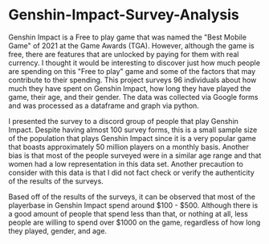 # Genshin-Impact-Survey-Analysis
Genshin Impact is a Free to play game that was named the "Best Mobile Game" of 2021 at the Game Awards (TGA). However, although the game is free, there are features that are unlocked by paying for them with real currency. I thought it would be interesting to discover just how much people are spending on this "Free to play" game and some of the factors that may contribute to their spending. This project surveys 96 individuals about how much they have spent on Genshin Impact, how long they have played the game, their age, and their gender. The data was collected via Google forms and was processed as a dataframe and graph via python. 

I presented the survey to a discord group of people that play Genshin Impact. Despite having almost 100 survey forms, this is a small sample size of the population that plays Genshin Impact since it is a very popular game that boasts approximately 50 million players on a monthly basis. Another bias is that most of the people surveyed were in a similar age range and that women had a low representation in this data set. Another precaution to consider with this data is that I did not fact check or verify the authenticity of the results of the surveys.

Based off of the results of the surveys, it can be observed that most of the playerbase in Genshin Impact spend around $100 - $500. Although there is a good amount of people that spend less than that, or nothing at all, less people are willing to spend over $1000 on the game, regardless of how long they played, gender, and age. 

